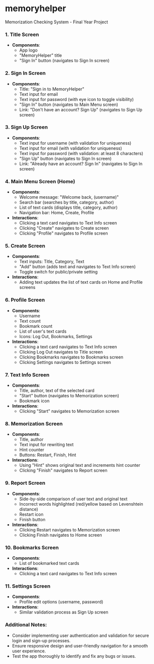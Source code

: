 # memoryhelper
Memorization Checking System - Final Year Project

### 1. Title Screen
- **Components**:
  - App logo
  - "MemoryHelper" title
  - "Sign In" button (navigates to Sign In screen)

### 2. Sign In Screen
- **Components**:
  - Title: "Sign in to MemoryHelper"
  - Text input for email
  - Text input for password (with eye icon to toggle visibility)
  - "Sign In" button (navigates to Main Menu screen)
  - Link: "Don't have an account? Sign Up" (navigates to Sign Up screen)

### 3. Sign Up Screen
- **Components**:
  - Text input for username (with validation for uniqueness)
  - Text input for email (with validation for uniqueness)
  - Text input for password (with validation: at least 8 characters)
  - "Sign Up" button (navigates to Sign In screen)
  - Link: "Already have an account? Sign In" (navigates to Sign In screen)

### 4. Main Menu Screen (Home)
- **Components**:
  - Welcome message: "Welcome back, (username)"
  - Search bar (searches by title, category, author)
  - List of text cards (displays title, category, author)
  - Navigation bar: Home, Create, Profile
- **Interactions**:
  - Clicking a text card navigates to Text Info screen
  - Clicking "Create" navigates to Create screen
  - Clicking "Profile" navigates to Profile screen

### 5. Create Screen
- **Components**:
  - Text inputs: Title, Category, Text
  - "Add" button (adds text and navigates to Text Info screen)
  - Toggle switch for public/private setting
- **Interactions**:
  - Adding text updates the list of text cards on Home and Profile screens

### 6. Profile Screen
- **Components**:
  - Username
  - Text count
  - Bookmark count
  - List of user's text cards
  - Icons: Log Out, Bookmarks, Settings
- **Interactions**:
  - Clicking a text card navigates to Text Info screen
  - Clicking Log Out navigates to Title screen
  - Clicking Bookmarks navigates to Bookmarks screen
  - Clicking Settings navigates to Settings screen

### 7. Text Info Screen
- **Components**:
  - Title, author, text of the selected card
  - "Start" button (navigates to Memorization screen)
  - Bookmark icon
- **Interactions**:
  - Clicking "Start" navigates to Memorization screen

### 8. Memorization Screen
- **Components**:
  - Title, author
  - Text input for rewriting text
  - Hint counter
  - Buttons: Restart, Finish, Hint
- **Interactions**:
  - Using "Hint" shows original text and increments hint counter
  - Clicking "Finish" navigates to Report screen

### 9. Report Screen
- **Components**:
  - Side-by-side comparison of user text and original text
  - Incorrect words highlighted (red/yellow based on Levenshtein distance)
  - Restart icon
  - Finish button
- **Interactions**:
  - Clicking Restart navigates to Memorization screen
  - Clicking Finish navigates to Home screen

### 10. Bookmarks Screen
- **Components**:
  - List of bookmarked text cards
- **Interactions**:
  - Clicking a text card navigates to Text Info screen

### 11. Settings Screen
- **Components**:
  - Profile edit options (username, password)
- **Interactions**:
  - Similar validation process as Sign Up screen

### Additional Notes:
- Consider implementing user authentication and validation for secure login and sign-up processes.
- Ensure responsive design and user-friendly navigation for a smooth user experience.
- Test the app thoroughly to identify and fix any bugs or issues.
